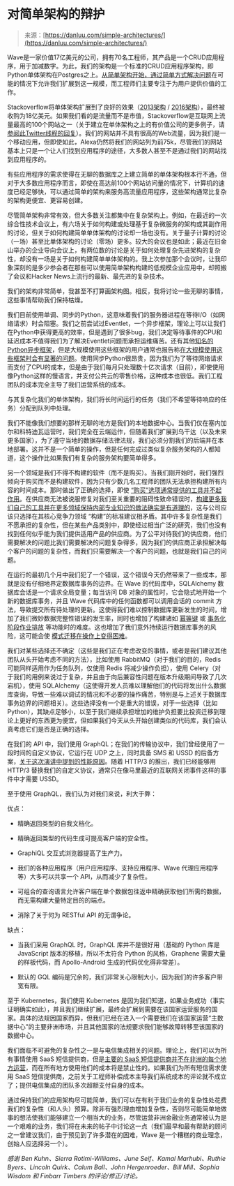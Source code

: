 <!--yml

category: 未分类

date: 2024-05-27 15:02:12

-->

# 对简单架构的辩护

> 来源：[https://danluu.com/simple-architectures/](https://danluu.com/simple-architectures/)

<main>

Wave是一家价值17亿美元的公司，拥有70名工程师，其产品是一个CRUD应用程序，用于加减数字。为此，我们的架构是一个标准的CRUD应用程序架构，即Python单体架构在Postgres之上。[从简单架构开始，通过简单方式解决问题](https://twitter.com/danluu/status/1462607028585525249)在可能的情况下允许我们扩展到这一规模，而工程师们主要专注于为用户提供价值的工作。

Stackoverflow将单体架构扩展到了良好的效果（[2013架构](https://nickcraver.com/blog/2013/11/22/what-it-takes-to-run-stack-overflow/) / [2016架构](https://nickcraver.com/blog/2016/02/17/stack-overflow-the-architecture-2016-edition/)），最终被收购为18亿美元。如果我们看的是流量而不是市值，Stackoverflow是互联网上流量最高的100个网站之一（关于建立在单体架构之上的有价值公司的更多例子，请[参阅此Twitter线程的回复](https://twitter.com/danluu/status/1498678300163588096)）。我们的网站并不具有很高的Web流量，因为我们是一个移动应用，但即使如此，Alexa仍然将我们的网站列为前75k，尽管我们的网站基本上只是一个让人们找到应用程序的途径，大多数人甚至不是通过我们的网站找到应用程序的。

有些应用程序的需求使得在无聊的数据库之上建立简单的单体架构根本行不通，但对于大多数应用程序而言，即使在高达前100个网站访问量的情况下，计算机的速度已经足够快，可以通过简单的架构来服务高流量应用程序，这些架构通常比复杂的架构更便宜、更容易创建。

尽管简单架构非常有效，但大多数关注都集中在复杂架构上。例如，在最近的一次综合性技术会议上，有六场关于如何构建或处理基于复杂微服务的架构或其副作用的讨论，但关于如何构建简单单体架构的讨论却一场也没有。关于量子计算的讨论（一场）甚至比单体架构的讨论（零场）更多。较大的会议也是如此；最近在旧金山举办的企业导向会议上，有两位数的讨论是关于如何处理复杂先进架构的复杂性，却没有一场是关于如何构建简单单体架构的。我上次参加那个会议时，让我印象深刻的是多少参会者在那些可以使用简单架构构建的低规模企业应用中，却照搬了会议和Hacker News上流行的最新、最先进的复杂技术。

我们的架构非常简单，我甚至不打算画架构图。相反，我将讨论一些无聊的事情，这些事情帮助我们保持枯燥。

我们目前使用单调、同步的Python，这意味着我们的服务器进程在等待I/O（如网络请求）时会阻塞。我们之前尝试过Eventlet，一个异步框架，理论上可以让我们在Python中获得更高的效率，但是遇到了很多bug，我们决定等待事件的CPU和延迟成本不值得我们为了解决Eventlet问题而承担运维痛苦。还有其他[知名的Python异步框架](https://twitter.com/mcfunley/status/1194713713330122752)，但是大规模使用这些框架的用户通常也报告称[在大规模使用这些框架时会有显著的问题](https://twitter.com/mcfunley/status/1194715290841432064)。使用同步Python很昂贵，因为我们为了等待网络请求而支付了CPU的成本，但是由于我们每月只处理数十亿次请求（目前），即使使用像Python这样的慢语言，并支付公共云的零售价格，这种成本也很低。我们工程团队的成本完全主导了我们运营系统的成本。

与其复杂化我们的单体架构，我们将长时间运行的任务（我们不希望等待响应的任务）分配到队列中处理。

我们不能像我们想要的那样无聊的地方是我们的本地数据中心。当我们仅在塞内加尔和科特迪瓦运营时，我们完全在云端运作，但随着我们扩展到乌干达（以及未来更多国家），为了遵守当地的数据存储法律法规，我们必须分割我们的后端并在本地部署。这并不是一个简单的操作，但是任何完成过类似复杂服务架构的人都知道，这个操作比如果我们有复杂的服务架构要简单得多。

另一个领域是我们不得不构建的软件（而不是购买）。当我们刚开始时，我们强烈倾向于购买而不是构建软件，因为只有少数几名工程师的团队无法承担构建所有内容的时间成本。那时做出了正确的选择，即使 [“购买”选项通常提供的工具并不起作用](https://danluu.com/nothing-works/)。在供应商无法被说服修复对我们至关重要的阻碍性致命错误时，[构建更多我们自己的工具并在更多领域保持内部专业知识的做法确实是有道理的](https://danluu.com/in-house/)，这与公司应该只选择在其核心竞争力领域 “构建”的标准建议相矛盾。其中许多复杂性是我们不愿承担的复杂性，但在某些产品类别中，即使经过相当广泛的研究，我们也没有找到任何似乎能为我们提供适用产品的供应商。为了公平对待我们的供应商，他们需要解决的问题比我们需要解决的问题复杂得多，因为我们的供应商正承担解决每个客户的问题的复杂性，而我们只需要解决一个客户的问题，也就是我们自己的问题。

在运行的最初几个月中我们犯了一个错误，这个错误今天仍然带来了一些成本，那就是没有仔细地界定数据库事务的边界。在 Wave 的代码库中，SQLAlchemy 数据库会话是一个请求全局变量；每当访问 DB 对象的属性时，它会隐式地开始一个新的数据库事务，并且 Wave 代码库中的任何函数都可以调用会话的 commit 方法，导致提交所有待处理的更新。这使得我们难以控制数据库更新发生的时间，增加了我们微妙数据完整性错误的发生率，同时也增加了构建诸如 [幂等键](https://brandur.org/idempotency-keys) 或 [事务化阶段作业排放](https://brandur.org/job-drain) 等功能时的难度。这也增加了我们意外持续运行数据库事务的风险，这可能会使 [模式迁移在操作上变得困难](https://gocardless.com/blog/zero-downtime-postgres-migrations-the-hard-parts/)。

我们对某些选择还不确定（这些是我们正在考虑改变的事情，或者是我们建议其他团队从头开始考虑不同的方法），比如使用 RabbitMQ（对于我们的目的，Redis 可能同样适用作为任务队列，仅使用 Redis 将减少操作负担），使用 Celery（对于我们的用例来说过于复杂，并且由于向后兼容性问题在版本升级期间导致了几次宕机），使用 SQLAlchemy（这使得开发人员难以理解他们的代码将发出什么数据库查询，导致一些难以调试的情况和不必要的操作痛苦，特别是与上述关于数据库事务边界的问题相关）。这些选择没有一个是重大的错误，对于一些选择（比如 Python），其缺点足够小，以至于我们继续承担增加的维护负担要比投资迁移到理论上更好的东西更为便宜，但如果我们今天从头开始创建类似的代码库，我们会认真考虑它们是否是正确的选择。

在我们的 API 中，我们使用 GraphQL；在我们的传输协议中，我们曾经使用了一段时间的自定义协议，它运行在 UDP 之上，同时具备 SMS 和 USSD 的后备方案，[关于这次演讲中提到的性能原因](https://www.youtube.com/watch?v=EAxnA9L5rS8)。随着 HTTP/3 的推出，我们已经能够用 HTTP/3 替换我们的自定义协议，通常只在像马里最近的互联网关闭事件这样的事件中才需要 USSD。

至于使用 GraphQL，我们认为对我们来说，利大于弊：

优点：

+   精确返回类型的自我文档化。

+   精确返回类型的代码生成可提高客户端的安全性。

+   GraphiQL 交互式浏览器提高了生产力。

+   我们的各种应用程序（用户应用程序、支持应用程序、Wave 代理应用程序等）大多可以共享一个 API，从而减少了复杂性。

+   可组合的查询语言允许客户端在单个数据包往返中精确获取他们所需的数据，而无需构建大量特定目的的端点。

+   消除了关于何为 RESTful API 的无谓争论。

缺点：

+   当我们采用 GraphQL 时，GraphQL 库并不是很好用（基础的 Python 库是 JavaScript 版本的移植，所以不太符合 Python 的风格，Graphene 需要大量的样板代码，而 Apollo-Android 生成的代码优化得非常差）。

+   默认的 GQL 编码是冗余的，我们非常关心限制大小，因为我们的许多客户带宽有限。

至于 Kubernetes，我们使用 Kubernetes 是因为我们知道，如果业务成功（事实证明确实如此），并且我们继续扩展，最终会扩展到需要在该国家运营服务的国家。具体的法规因国家而异，但我们已经在进入一个需要我们在该国家运营“主数据中心”的主要非洲市场，并且其他国家的法规要求我们能够故障转移至该国家的数据中心。

我们面临不可避免的复杂性之一是与电信集成相关的问题。理论上，我们可以为所有事情使用 SaaS 短信提供商，但是[主要的 SaaS 短信提供商并不在非洲的每个地方运营](https://youtu.be/6tb8ALAvodM?t=196)，而在所有地方使用他们的成本将是禁止性的。如果我们为所有短信需求使用 SaaS 短信提供商，之前关于工程师补偿成本主导我们系统成本的评论就不成立了；提供电信集成的团队多次超额支付自身的成本。

通过保持我们的应用架构尽可能简单，我们可以在有利于我们业务的复杂性处花费我们的复杂性（和人头）预算。除非有强烈理由增加复杂性，否则尽可能简单地做事的想法使我们能够建立一个相当大的业务，尽管运营非洲金融业务通常被认为是一个艰难的业务，我们将在未来的帖子中讨论这一点（我们最早和最有帮助的顾问之一曾建议我们，由于预见到了许多潜在的困难，Wave 是一个糟糕的商业理念，创始人应选择另一个）。

*感谢 Ben Kuhn、Sierra Rotimi-Williams、June Seif、Kamal Marhubi、Ruthie Byers、Lincoln Quirk、Calum Ball、John Hergenroeder、Bill Mill、Sophia Wisdom 和 Finbarr Timbers 的评论/修正/讨论。*

</main>
